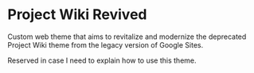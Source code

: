 # Project Wiki Revived
Custom web theme that aims to revitalize and modernize the deprecated Project Wiki theme from the legacy version of Google Sites.

Reserved in case I need to explain how to use this theme.
